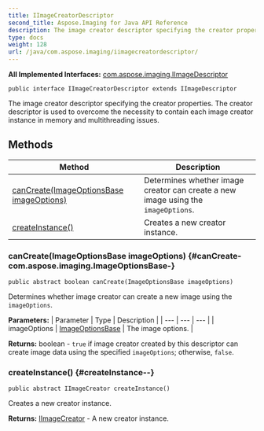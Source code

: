 ```yaml
---
title: IImageCreatorDescriptor
second_title: Aspose.Imaging for Java API Reference
description: The image creator descriptor specifying the creator properties.
type: docs
weight: 128
url: /java/com.aspose.imaging/iimagecreatordescriptor/
---
```

**All Implemented Interfaces:**
[com.aspose.imaging.IImageDescriptor](../../com.aspose.imaging/iimagedescriptor)
```
public interface IImageCreatorDescriptor extends IImageDescriptor
```

The image creator descriptor specifying the creator properties. The creator descriptor is used to overcome the necessity to contain each image creator instance in memory and multithreading issues.
## Methods

| Method | Description |
| --- | --- |
| [canCreate(ImageOptionsBase imageOptions)](#canCreate-com.aspose.imaging.ImageOptionsBase-) | Determines whether image creator can create a new image using the `imageOptions`. |
| [createInstance()](#createInstance--) | Creates a new creator instance. |
### canCreate(ImageOptionsBase imageOptions) {#canCreate-com.aspose.imaging.ImageOptionsBase-}
```
public abstract boolean canCreate(ImageOptionsBase imageOptions)
```


Determines whether image creator can create a new image using the `imageOptions`.

**Parameters:**
| Parameter | Type | Description |
| --- | --- | --- |
| imageOptions | [ImageOptionsBase](../../com.aspose.imaging/imageoptionsbase) | The image options. |

**Returns:**
boolean - `true` if image creator created by this descriptor can create image data using the specified `imageOptions`; otherwise, `false`.
### createInstance() {#createInstance--}
```
public abstract IImageCreator createInstance()
```


Creates a new creator instance.

**Returns:**
[IImageCreator](../../com.aspose.imaging/iimagecreator) - A new creator instance.
